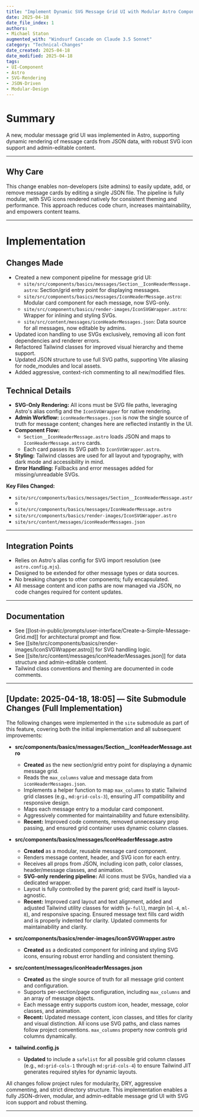 ```yaml
---
title: "Implement Dynamic SVG Message Grid UI with Modular Astro Components"
date: 2025-04-18
date_file_index: 1
authors:
- Michael Staton
augmented_with: "Windsurf Cascade on Claude 3.5 Sonnet"
category: "Technical-Changes"
date_created: 2025-04-18
date_modified: 2025-04-18
tags:
- UI-Component
- Astro
- SVG-Rendering
- JSON-Driven
- Modular-Design
---
```


# Summary
A new, modular message grid UI was implemented in Astro, supporting dynamic rendering of message cards from JSON data, with robust SVG icon support and admin-editable content.

***

## Why Care
This change enables non-developers (site admins) to easily update, add, or remove message cards by editing a single JSON file. The pipeline is fully modular, with SVG icons rendered natively for consistent theming and performance. This approach reduces code churn, increases maintainability, and empowers content teams.

***

# Implementation

## Changes Made
- Created a new component pipeline for message grid UI:
  - `site/src/components/basics/messages/Section__IconHeaderMessage.astro`: Section/grid entry point for displaying messages.
  - `site/src/components/basics/messages/IconHeaderMessage.astro`: Modular card component for each message, now SVG-only.
  - `site/src/components/basics/render-images/IconSVGWrapper.astro`: Wrapper for inlining and styling SVGs.
  - `site/src/content/messages/iconHeaderMessages.json`: Data source for all messages, now editable by admins.
- Updated icon handling to use SVGs exclusively, removing all icon font dependencies and renderer errors.
- Refactored Tailwind classes for improved visual hierarchy and theme support.
- Updated JSON structure to use full SVG paths, supporting Vite aliasing for node_modules and local assets.
- Added aggressive, context-rich commenting to all new/modified files.

## Technical Details
- **SVG-Only Rendering:** All icons must be SVG file paths, leveraging Astro's alias config and the `IconSVGWrapper` for native rendering.
- **Admin Workflow:** `iconHeaderMessages.json` is now the single source of truth for message content; changes here are reflected instantly in the UI.
- **Component Flow:**
  - `Section__IconHeaderMessage.astro` loads JSON and maps to `IconHeaderMessage.astro` cards.
  - Each card passes its SVG path to `IconSVGWrapper.astro`.
- **Styling:** Tailwind classes are used for all layout and typography, with dark mode and accessibility in mind.
- **Error Handling:** Fallbacks and error messages added for missing/unreadable SVGs.

**Key Files Changed:**
- `site/src/components/basics/messages/Section__IconHeaderMessage.astro`
- `site/src/components/basics/messages/IconHeaderMessage.astro`
- `site/src/components/basics/render-images/IconSVGWrapper.astro`
- `site/src/content/messages/iconHeaderMessages.json`

***

## Integration Points
- Relies on Astro's alias config for SVG import resolution (see `astro.config.mjs`).
- Designed to be extended for other message types or data sources.
- No breaking changes to other components; fully encapsulated.
- All message content and icon paths are now managed via JSON, no code changes required for content updates.

***

## Documentation
- See [[lost-in-public/prompts/user-interface/Create-a-Simple-Message-Grid.md]] for architectural prompt and flow.
- See [[site/src/components/basics/render-images/IconSVGWrapper.astro]] for SVG handling logic.
- See [[site/src/content/messages/iconHeaderMessages.json]] for data structure and admin-editable content.
- Tailwind class conventions and theming are documented in code comments.

***

## [Update: 2025-04-18, 18:05] — Site Submodule Changes (Full Implementation)

The following changes were implemented in the `site` submodule as part of this feature, covering both the initial implementation and all subsequent improvements:

- **src/components/basics/messages/Section__IconHeaderMessage.astro**
  - **Created** as the new section/grid entry point for displaying a dynamic message grid.
  - Reads the `max_columns` value and message data from `iconHeaderMessages.json`.
  - Implements a helper function to map `max_columns` to static Tailwind grid classes (e.g., `md:grid-cols-3`), ensuring JIT compatibility and responsive design.
  - Maps each message entry to a modular card component.
  - Aggressively commented for maintainability and future extensibility.
  - **Recent:** Improved code comments, removed unnecessary prop passing, and ensured grid container uses dynamic column classes.

- **src/components/basics/messages/IconHeaderMessage.astro**
  - **Created** as a modular, reusable message card component.
  - Renders message content, header, and SVG icon for each entry.
  - Receives all props from JSON, including icon path, color classes, header/message classes, and animation.
  - **SVG-only rendering pipeline:** All icons must be SVGs, handled via a dedicated wrapper.
  - Layout is fully controlled by the parent grid; card itself is layout-agnostic.
  - **Recent:** Improved card layout and text alignment, added and adjusted Tailwind utility classes for width (`w-full`), margin (`ml-4`, `ml-8`), and responsive spacing. Ensured message text fills card width and is properly indented for clarity. Updated comments for maintainability and clarity.

- **src/components/basics/render-images/IconSVGWrapper.astro**
  - **Created** as a dedicated component for inlining and styling SVG icons, ensuring robust error handling and consistent theming.

- **src/content/messages/iconHeaderMessages.json**
  - **Created** as the single source of truth for all message grid content and configuration.
  - Supports per-section/page configuration, including `max_columns` and an array of message objects.
  - Each message entry supports custom icon, header, message, color classes, and animation.
  - **Recent:** Updated message content, icon classes, and titles for clarity and visual distinction. All icons use SVG paths, and class names follow project conventions. `max_columns` property now controls grid columns dynamically.

- **tailwind.config.js**
  - **Updated** to include a `safelist` for all possible grid column classes (e.g., `md:grid-cols-1` through `md:grid-cols-4`) to ensure Tailwind JIT generates required styles for dynamic layouts.

All changes follow project rules for modularity, DRY, aggressive commenting, and strict directory structure. This implementation enables a fully JSON-driven, modular, and admin-editable message grid UI with SVG icon support and robust theming.

***

